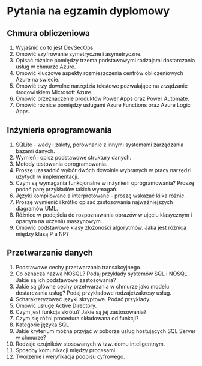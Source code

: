 # Pytania na egzamin dyplomowy

## Chmura obliczeniowa

1. Wyjaśnić co to jest DevSecOps.
2. Omówić szyfrowanie symetryczne i asymetryczne.
3. Opisać różnice pomiędzy trzema podstawowymi rodzajami dostarczania usług w chmurze Azure.
1. Omówić kluczowe aspekty rozmieszczenia centrów obliczeniowych Azure na swiecie.
2. Omówić trzy dowolne narzędzia tekstowe pozwalające na zrządzanie środowiskiem Microsoft Azure.
3. Omówić przeznaczenie produktów Power Apps oraz Power Automate.
1. Omówić różnice pomiędzy usługami Azure Functions oraz Azure Logic Apps.

## Inżynieria oprogramowania

1. SQLite - wady i zalety, porównanie z innymi systemami zarządzania bazami danych.
2. Wymień i opisz podstawowe struktury danych.
3. Metody testowania oprogramowania.
4. Proszę uzasadnić wybór dwóch dowolnie wybranych w pracy narzędzi użytych w implementacji.
5. Czym są wymagania funkcjonalne w inżynierii oprogramowania? Proszę podać parę przykładów takich wymagań.
6. Języki kompilowane a interpretowane - proszę wskazać kilka różnic.
7. Proszę wymienić i krótko opisać zastosowania najważniejszych diagramów UML.
8. Różnice w podejściu do rozpoznawania obrazów w ujęciu klasycznym i opartym na uczeniu maszynowym.
9. Omówić podstawowe klasy złożoności algorytmów. Jaka jest różnica między klasą P a NP?

## Przetwarzanie danych

1. Podstawowe cechy przetwarzania transakcyjnego.
2. Co oznacza nazwa NOSQL? Podaj przykłady systemów SQL i NOSQL. Jakie są ich podstawowe zastosowania?
3. Jakie są główne cechy przetwarzania w chmurze jako modelu dostarczania usług? Podaj przykładowe rodzaje/zakresy usług.
4. Scharakteryzować języki skryptowe. Podać przykłady.
5. Omówić usługę Active Directory.
6. Czym jest funkcja skrótu? Jakie są jej zastosowania?
7. Czym się różni procedura składowana od funkcji?
8. Kategorie języka SQL.
9. Jakie kryterium można przyjąć w poborze usług hostujących SQL Server w chmurze?
10. Rodzaje czujników stosowanych w tzw. domu inteligentnym.
11. Sposoby komunikacji między procesami.
12. Tworzenie i weryfikacja podpisu cyfrowego.
